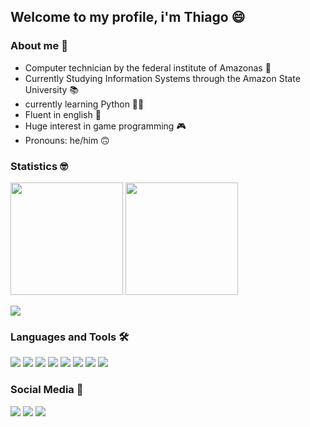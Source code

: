 ## Welcome to my profile, i'm Thiago 😄

###  About me 🤪
- Computer technician by the federal institute of Amazonas 👾
- Currently Studying Information Systems through the Amazon State University 📚
- currently learning Python 👨‍💻
- Fluent in english 🥴
- Huge interest in game programming 🎮
- Pronouns: he/him 🙃

### Statistics 🤓

<div>
    <img src="https://github-readme-stats.vercel.app/api?username=tmmarquess&show_icons=true&theme=tokyonight&include_all_commits=true&count_private=true" height="180px">
    <img src="https://github-readme-stats.vercel.app/api/top-langs/?username=tmmarquess&layout=compact&langs_count=7&theme=tokyonight" height="180px">
</div>


![](https://github-profile-summary-cards.vercel.app/api/cards/profile-details?username=tmmarquess&theme=monokai)

### Languages and Tools 🛠️

[![](https://img.shields.io/badge/GIT-E44C30?style=for-the-badge&logo=git&logoColor=white)](https://git-scm.com/)
[![](https://img.shields.io/badge/Python-FFD43B?style=for-the-badge&logo=python&logoColor=blue)](https://www.python.org/)
[![](https://img.shields.io/badge/Java-ED8B00?style=for-the-badge&logo=java&logoColor=white)](https://www.java.com/pt-BR/)
[![](https://img.shields.io/badge/C-00599C?style=for-the-badge&logo=c&logoColor=white)](https://www.cprogramming.com/)
[![](https://img.shields.io/badge/Spring-6DB33F?style=for-the-badge&logo=spring&logoColor=white)](https://spring.io/)
[![](https://img.shields.io/badge/firebase-ffca28?style=for-the-badge&logo=firebase&logoColor=black)](https://firebase.google.com/?hl=pt)
[![](https://img.shields.io/badge/MySQL-005C84?style=for-the-badge&logo=mysql&logoColor=white)](https://www.mysql.com/)
[![](https://img.shields.io/badge/Visual_Studio_Code-0078D4?style=for-the-badge&logo=visual%20studio%20code&logoColor=white)](https://code.visualstudio.com/)


### Social Media 💬
[![](https://img.shields.io/badge/LinkedIn-0077B5?style=for-the-badge&logo=linkedin&logoColor=white)](https://www.linkedin.com/in/thiago-marques-b94b291b5/
)
[![](https://img.shields.io/badge/Instagram-E4405F?style=for-the-badge&logo=instagram&logoColor=white
)](https://www.instagram.com/tmmarquess)
[![](https://img.shields.io/badge/Gmail-D14836?style=for-the-badge&logo=gmail&logoColor=white
)](mailto:thiago.uchoa18@gmail.com)
<!--
**tmmarquess/tmmarquess** is a ✨ _special_ ✨ repository because its `README.md` (this file) appears on your GitHub profile.
Here are some ideas to get you started:
- 🔭 I’m currently working on ...
- 🌱 I’m currently learning ...
- 👯 I’m looking to collaborate on ...
- 🤔 I’m looking for help with ...
- 💬 Ask me about ...
- 📫 How to reach me: ...
- 😄 Pronouns: ...
- ⚡ Fun fact: ...
-->
